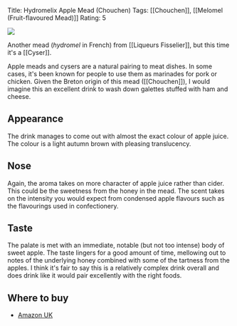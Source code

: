 Title: Hydromelix Apple Mead (Chouchen)
Tags: [[Chouchen]], [[Melomel (Fruit-flavoured Mead)]]
Rating: 5

![](https://ws-eu.amazon-adsystem.com/widgets/q?_encoding=UTF8&ASIN=B017SLEWYS&Format=_SL250_&ID=AsinImage&MarketPlace=GB&ServiceVersion=20070822&WS=1&tag=traditionalmead-21)

Another mead (*hydromel* in French) from [[Liqueurs Fisselier]], but this time it's a [[Cyser]].

Apple meads and cysers are a natural pairing to meat dishes. In some cases, it's been known for people to use them as marinades for pork or chicken. Given the Breton origin of this mead ([[Chouchen]]), I would imagine this an excellent drink to wash down galettes stuffed with ham and cheese.

## Appearance

The drink manages to come out with almost the exact colour of apple juice. The colour is a light autumn brown with pleasing translucency.

## Nose

Again, the aroma takes on more character of apple juice rather than cider. This could be the sweetness from the honey in the mead. The scent takes on the  intensity you would expect from condensed apple flavours such as the flavourings used in confectionery.

## Taste

The palate is met with an immediate, notable (but not too intense) body of sweet apple. The taste lingers for a good amount of time, mellowing out to notes of the underlying honey combined with some of the tartness from the apples. I think it's fair to say this is a relatively complex drink overall and does drink like it would pair excellently with the right foods.

## Where to buy

* [Amazon UK](https://www.amazon.co.uk/Fisselier-Hydromelix-Apple-Mead-50/dp/B017SLEWYS/ref=as_li_ss_tl?ie=UTF8&qid=1493154307&sr=8-5&keywords=hydromelix&linkCode=ll1&tag=traditionalmead-21&linkId=0b6e08177fe787af3ede0860a07f0e19)
